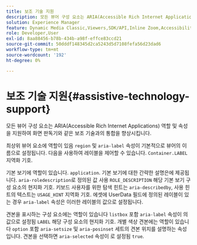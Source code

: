 ```yaml
---
title: 보조 기술 지원
description: 모든 뷰어 구성 요소는 ARIA(Accessible Rich Internet Applications) 역할 및 속성을 지원하여 화면 판독기와 같은 보조 기술과의 통합을 향상시킵니다.
solution: Experience Manager
feature: Dynamic Media Classic,Viewers,SDK/API,Inline Zoom,Accessibility
role: Developer,User
exl-id: 8aa88456-b78b-434b-a98f-effce83ccd21
source-git-commit: 50dddf148345d2ca5243d5d7108fefa56d23dad6
workflow-type: tm+mt
source-wordcount: '192'
ht-degree: 0%

---
```


# 보조 기술 지원{#assistive-technology-support}

모든 뷰어 구성 요소는 ARIA(Accessible Rich Internet Applications) 역할 및 속성을 지원하여 화면 판독기와 같은 보조 기술과의 통합을 향상시킵니다.

최상위 뷰어 요소에 역할이 있음 `region` 및 `aria-label` 속성이 기본적으로 뷰어의 이름으로 설정됩니다. 다음을 사용하여 레이블을 제어할 수 있습니다. `Container.LABEL` 지역화 기호.

기본 보기에 역할이 있습니다. `application`. 기본 보기에 대한 간략한 설명은에 제공됩니다. `aria-roledescription`로 정의된 값 사용 `ROLE_DESCRIPTION` 해당 기본 보기 구성 요소의 현지화 기호. 키보드 사용자를 위한 탐색 힌트는 `aria-describedby`, 사용 힌트의 텍스트는 `USAGE_HINT` 지역화 기호. 에셋에 UserData 필드에 정의된 레이블이 있는 경우 `aria-label` 속성은 이러한 레이블의 값으로 설정됩니다.

견본을 표시하는 구성 요소에는 역할이 있습니다 `listbox` 포함 `aria-label` 속성이 의 값으로 설정됨 `LABEL` 해당 구성 요소의 현지화 기호. 개별 색상 견본에는 역할이 있습니다 `option` 포함 `aria-setsize` 및 `aria-posinset` 세트의 견본 위치를 설명하는 속성입니다. 견본을 선택하면 `aria-selected` 속성이 로 설정됨 `true`.
